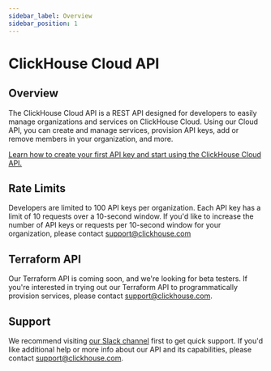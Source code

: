 ```yaml
---
sidebar_label: Overview
sidebar_position: 1
---
```


# ClickHouse Cloud API

## Overview

The ClickHouse Cloud API is a REST API designed for developers to easily manage organizations and services on ClickHouse Cloud. Using our Cloud API, you can create and manage services, provision API keys, add or remove members in your organization, and more.

[Learn how to create your first API key and start using the ClickHouse Cloud API.](/docs/en/cloud/manage/openapi.md)

## Rate Limits

Developers are limited to 100 API keys per organization. Each API key has a limit of 10 requests over a 10-second window. If you'd like to increase the number of API keys or requests per 10-second window for your organization, please contact support@clickhouse.com


## Terraform API

Our Terraform API is coming soon, and we're looking for beta testers. If you're interested in trying out our Terraform API to programmatically provision services, please contact support@clickhouse.com.

## Support

We recommend visiting [our Slack channel](https://clickhouse.com/slack) first to get quick support. If you'd like additional help or more info about our API and its capabilities, please contact support@clickhouse.com.
